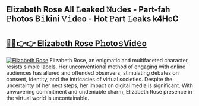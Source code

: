## Elizabeth Rose All 𝙻eaked 𝙽u𝚍es - Part-fah 𝙿hotos B𝚒kini 𝚅𝚒deo - Hot 𝙿art 𝙻eaks k4HcC

# <h2><a href="http://ld2l0s1.urlbe.top/?page=Elizabeth+Rose">🔗🔗👉👉 Elizabeth Rose P𝚑oto𝚜Vid𝚎o</a></h2>

[![Elizabeth Rose](https://i.imgur.com/eBuTRDB.gif)](http://ld2l0s1.urlbe.top/?page=Elizabeth+Rose)
Elizabeth Rose, an enigmatic and multifaceted character, resists simple labels. Her unconventional method of engaging with online audiences has allured and offended observers, stimulating debates on consent, identity, and the intricacies of virtual societies. Despite the uncertainty of her next steps, her impact on digital media is significant. With unwavering commitment and undeniable charm, Elizabeth Rose presence in the virtual world is uncontainable.
